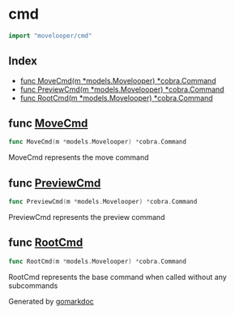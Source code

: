 <!-- gomarkdoc:embed:start -->

<!-- Code generated by gomarkdoc. DO NOT EDIT -->

# cmd

```go
import "movelooper/cmd"
```

## Index

- [func MoveCmd\(m \*models.Movelooper\) \*cobra.Command](<#MoveCmd>)
- [func PreviewCmd\(m \*models.Movelooper\) \*cobra.Command](<#PreviewCmd>)
- [func RootCmd\(m \*models.Movelooper\) \*cobra.Command](<#RootCmd>)


<a name="MoveCmd"></a>
## func [MoveCmd](<https://github.com/lucasassuncao/movelooper/blob/main/cmd/move.go#L13>)

```go
func MoveCmd(m *models.Movelooper) *cobra.Command
```

MoveCmd represents the move command

<a name="PreviewCmd"></a>
## func [PreviewCmd](<https://github.com/lucasassuncao/movelooper/blob/main/cmd/preview.go#L12>)

```go
func PreviewCmd(m *models.Movelooper) *cobra.Command
```

PreviewCmd represents the preview command

<a name="RootCmd"></a>
## func [RootCmd](<https://github.com/lucasassuncao/movelooper/blob/main/cmd/root.go#L14>)

```go
func RootCmd(m *models.Movelooper) *cobra.Command
```

RootCmd represents the base command when called without any subcommands

Generated by [gomarkdoc](<https://github.com/princjef/gomarkdoc>)


<!-- gomarkdoc:embed:end -->